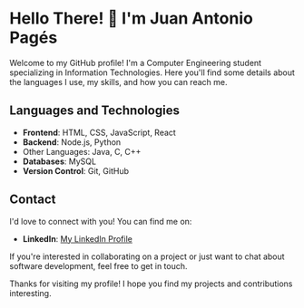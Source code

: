 # Hello There! 👋 I'm Juan Antonio Pagés

Welcome to my GitHub profile! I'm a Computer Engineering student specializing in Information Technologies. Here you'll find some details about the languages I use, my skills, and how you can reach me.

## Languages and Technologies

- **Frontend**: HTML, CSS, JavaScript, React
- **Backend**: Node.js, Python
- Other Languages: Java, C, C++
- **Databases**: MySQL
- **Version Control**: Git, GitHub

## Contact

I'd love to connect with you! You can find me on:

- **LinkedIn**: [My LinkedIn Profile](https://www.linkedin.com/in/juan-antonio-pag%C3%A9s-l%C3%B3pez)

If you're interested in collaborating on a project or just want to chat about software development, feel free to get in touch.

Thanks for visiting my profile! I hope you find my projects and contributions interesting.


